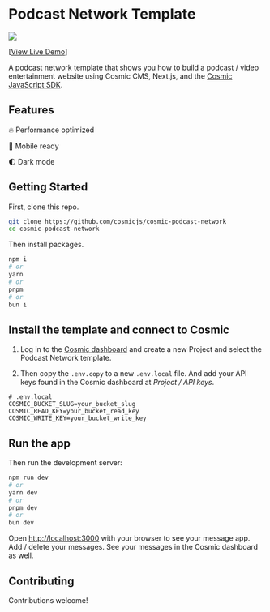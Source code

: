 # Podcast Network Template

<a href="https://cosmic-podcast-network.vercel.app/">
  <img src="https://imgix.cosmicjs.com/f2eeb900-4b9b-11ef-b1ea-f56c65dfade9-cosmic-podcast-network-screenshot.png?w=2000&auto=forat,compression" />
</a>

[[View Live Demo](https://cosmic-podcast-network.vercel.app)]

A podcast network template that shows you how to build a podcast / video entertainment website using Cosmic CMS, Next.js, and the [Cosmic JavaScript SDK](https://www.npmjs.com/package/@cosmicjs/sdk).

## Features

🔥 Performance optimized

📱 Mobile ready

🌓 Dark mode

## Getting Started

First, clone this repo.

```bash
git clone https://github.com/cosmicjs/cosmic-podcast-network
cd cosmic-podcast-network
```

Then install packages.

```bash
npm i
# or
yarn
# or
pnpm
# or
bun i
```

## Install the template and connect to Cosmic

1. Log in to the [Cosmic dashboard](https://app.cosmicjs.com/) and create a new Project and select the Podcast Network template.

2. Then copy the `.env.copy` to a new `.env.local` file. And add your API keys found in the Cosmic dashboard at _Project / API keys_.

```
# .env.local
COSMIC_BUCKET_SLUG=your_bucket_slug
COSMIC_READ_KEY=your_bucket_read_key
COSMIC_WRITE_KEY=your_bucket_write_key
```

## Run the app

Then run the development server:

```bash
npm run dev
# or
yarn dev
# or
pnpm dev
# or
bun dev
```

Open [http://localhost:3000](http://localhost:3000) with your browser to see your message app. Add / delete your messages. See your messages in the Cosmic dashboard as well.

## Contributing

Contributions welcome!
